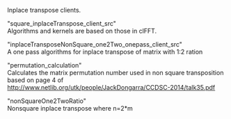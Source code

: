 Inplace transpose clients.<br />

"square_inplaceTranspose_client_src"<br />
Algorithms and kernels are based on those in clFFT.<br />

"inplaceTransposeNonSquare_one2Two_onepass_client_src"<br />
A one pass algorithms for inplace transpose of matrix with 1:2 ration<br />

"permutation_calculation"<br />
Calculates the matrix permutation number used in non square transposition based on page 4 of<br />
http://www.netlib.org/utk/people/JackDongarra/CCDSC-2014/talk35.pdf

"nonSquareOne2TwoRatio"<br />
Nonsquare inplace transpose where n=2*m<br />
